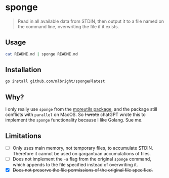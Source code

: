 # sponge

> Read in all available data from STDIN, then output it to a file named on the command line, overwriting the file if it exists.

## Usage

```sh
cat README.md | sponge README.md
```

## Installation

```sh
go install github.com/mlbright/sponge@latest
```

## Why?

I only really use `sponge` from the [moreutils package][moreutils], and the package still conflicts with `parallel` on MacOS.
So ~~I wrote~~ chatGPT wrote this to implement the `sponge` functionality because I like Golang.
Sue me.

## Limitations

- [ ] Only uses main memory, not temporary files, to accumulate STDIN. Therefore it cannot be used on gargantuan accumulations of files.
- [ ] Does not implement the `-a` flag from the original `sponge` command, which appends to the file specified instead of overwriting it.
- [x] ~~Does not preserve the file permissions of the original file specified.~~

[moreutils]: https://joeyh.name/code/moreutils/
